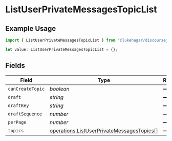 # ListUserPrivateMessagesTopicList

## Example Usage

```typescript
import { ListUserPrivateMessagesTopicList } from "@lukehagar/discoursejs/sdk/models/operations";

let value: ListUserPrivateMessagesTopicList = {};
```

## Fields

| Field                                                                                                         | Type                                                                                                          | Required                                                                                                      | Description                                                                                                   |
| ------------------------------------------------------------------------------------------------------------- | ------------------------------------------------------------------------------------------------------------- | ------------------------------------------------------------------------------------------------------------- | ------------------------------------------------------------------------------------------------------------- |
| `canCreateTopic`                                                                                              | *boolean*                                                                                                     | :heavy_minus_sign:                                                                                            | N/A                                                                                                           |
| `draft`                                                                                                       | *string*                                                                                                      | :heavy_minus_sign:                                                                                            | N/A                                                                                                           |
| `draftKey`                                                                                                    | *string*                                                                                                      | :heavy_minus_sign:                                                                                            | N/A                                                                                                           |
| `draftSequence`                                                                                               | *number*                                                                                                      | :heavy_minus_sign:                                                                                            | N/A                                                                                                           |
| `perPage`                                                                                                     | *number*                                                                                                      | :heavy_minus_sign:                                                                                            | N/A                                                                                                           |
| `topics`                                                                                                      | [operations.ListUserPrivateMessagesTopics](../../../sdk/models/operations/listuserprivatemessagestopics.md)[] | :heavy_minus_sign:                                                                                            | N/A                                                                                                           |